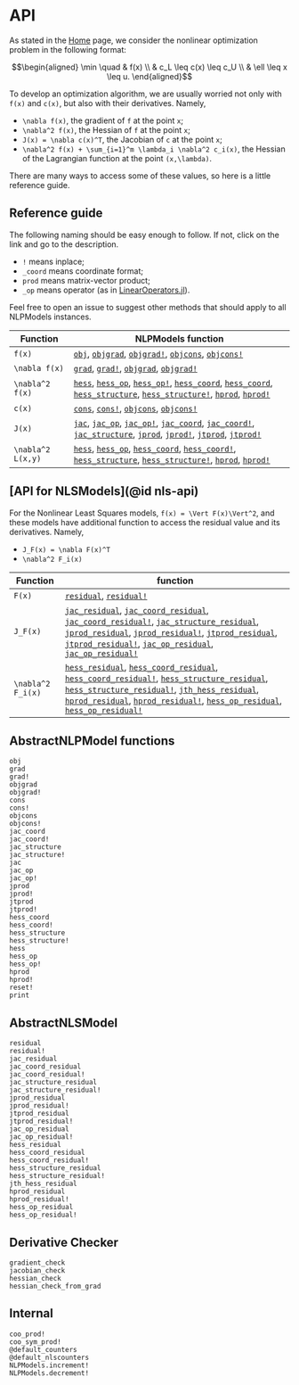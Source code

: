 # API

As stated in the [Home](@ref) page, we consider the nonlinear optimization
problem in the following format:
```math
\begin{aligned}
\min \quad & f(x) \\
& c_L \leq c(x) \leq c_U \\
& \ell \leq x \leq u.
\end{aligned}
```
To develop an optimization algorithm, we are usually worried not only with
``f(x)`` and ``c(x)``, but also with their derivatives.
Namely,

- ``\nabla f(x)``, the gradient of ``f`` at the point ``x``;
- ``\nabla^2 f(x)``, the Hessian of ``f`` at the point ``x``;
- ``J(x) = \nabla c(x)^T``, the Jacobian of ``c`` at the point ``x``;
- ``\nabla^2 f(x) + \sum_{i=1}^m \lambda_i \nabla^2 c_i(x)``,
  the Hessian of the Lagrangian function at the point ``(x,\lambda)``.

There are many ways to access some of these values, so here is a little
reference guide.

## Reference guide

The following naming should be easy enough to follow.
If not, click on the link and go to the description.

- `!` means inplace;
- `_coord` means coordinate format;
- `prod` means matrix-vector product;
- `_op` means operator (as in [LinearOperators.jl](https://github.com/JuliaSmoothOptimizers/LinearOperators.jl)).

Feel free to open an issue to suggest other methods that should apply to all
NLPModels instances.

| Function          | NLPModels function                                                                                                                                                                                   |
|-------------------|-------------------------------------------|
| ``f(x)``            | [`obj`](@ref), [`objgrad`](@ref), [`objgrad!`](@ref), [`objcons`](@ref), [`objcons!`](@ref) |
| ``\nabla f(x)``     | [`grad`](@ref), [`grad!`](@ref), [`objgrad`](@ref), [`objgrad!`](@ref) |
| ``\nabla^2 f(x)``   | [`hess`](@ref), [`hess_op`](@ref), [`hess_op!`](@ref), [`hess_coord`](@ref), [`hess_coord`](@ref), [`hess_structure`](@ref), [`hess_structure!`](@ref), [`hprod`](@ref), [`hprod!`](@ref) |
| ``c(x)``            | [`cons`](@ref), [`cons!`](@ref), [`objcons`](@ref), [`objcons!`](@ref) |
| ``J(x)``            | [`jac`](@ref), [`jac_op`](@ref), [`jac_op!`](@ref), [`jac_coord`](@ref), [`jac_coord!`](@ref), [`jac_structure`](@ref), [`jprod`](@ref), [`jprod!`](@ref), [`jtprod`](@ref), [`jtprod!`](@ref) |
| ``\nabla^2 L(x,y)`` | [`hess`](@ref), [`hess_op`](@ref), [`hess_coord`](@ref), [`hess_coord!`](@ref), [`hess_structure`](@ref), [`hess_structure!`](@ref), [`hprod`](@ref), [`hprod!`](@ref) |

## [API for NLSModels](@id nls-api)

For the Nonlinear Least Squares models, ``f(x) = \Vert F(x)\Vert^2``,
and these models have additional function to access the residual value
and its derivatives. Namely,

- ``J_F(x) = \nabla F(x)^T``
- ``\nabla^2 F_i(x)``

| Function            | function |
|---------------------|---|
| ``F(x)``            | [`residual`](@ref), [`residual!`](@ref) |
| ``J_F(x)``          | [`jac_residual`](@ref), [`jac_coord_residual`](@ref), [`jac_coord_residual!`](@ref), [`jac_structure_residual`](@ref), [`jprod_residual`](@ref), [`jprod_residual!`](@ref), [`jtprod_residual`](@ref), [`jtprod_residual!`](@ref), [`jac_op_residual`](@ref), [`jac_op_residual!`](@ref) |
| ``\nabla^2 F_i(x)`` | [`hess_residual`](@ref), [`hess_coord_residual`](@ref), [`hess_coord_residual!`](@ref), [`hess_structure_residual`](@ref), [`hess_structure_residual!`](@ref), [`jth_hess_residual`](@ref), [`hprod_residual`](@ref), [`hprod_residual!`](@ref), [`hess_op_residual`](@ref), [`hess_op_residual!`](@ref) |


## AbstractNLPModel functions

```@docs
obj
grad
grad!
objgrad
objgrad!
cons
cons!
objcons
objcons!
jac_coord
jac_coord!
jac_structure
jac_structure!
jac
jac_op
jac_op!
jprod
jprod!
jtprod
jtprod!
hess_coord
hess_coord!
hess_structure
hess_structure!
hess
hess_op
hess_op!
hprod
hprod!
reset!
print
```

## AbstractNLSModel

```@docs
residual
residual!
jac_residual
jac_coord_residual
jac_coord_residual!
jac_structure_residual
jac_structure_residual!
jprod_residual
jprod_residual!
jtprod_residual
jtprod_residual!
jac_op_residual
jac_op_residual!
hess_residual
hess_coord_residual
hess_coord_residual!
hess_structure_residual
hess_structure_residual!
jth_hess_residual
hprod_residual
hprod_residual!
hess_op_residual
hess_op_residual!
```

## Derivative Checker

```@docs
gradient_check
jacobian_check
hessian_check
hessian_check_from_grad
```

## Internal

```@docs
coo_prod!
coo_sym_prod!
@default_counters
@default_nlscounters
NLPModels.increment!
NLPModels.decrement!
```
